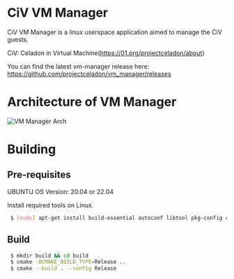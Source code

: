 
CiV VM Manager
=============

CiV VM Manager is a linux userspace application aimed to manage the CiV guests.

CiV: Celadon in Virtual Machine(https://01.org/projectceladon/about)

You can find the latest vm-manager release here: https://github.com/projectceladon/vm_manager/releases

  

# Architecture of VM Manager

![VM Manager Arch](/docs/arch.drawio.svg)


# Building

## Pre-requisites

UBUNTU OS Version: 20.04 or 22.04

Install required tools on Linux. 

```sh
 $ [sudo] apt-get install build-essential autoconf libtool pkg-config cmake
```

## Build

```sh
 $ mkdir build && cd build
 $ cmake -DCMAKE_BUILD_TYPE=Release ..
 $ cmake --build . --config Release
```

